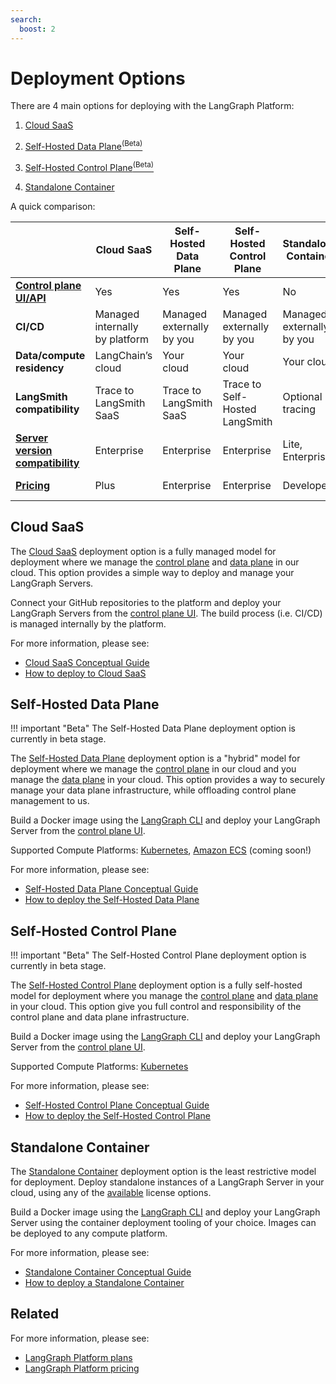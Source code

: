 ```yaml
---
search:
  boost: 2
---
```


# Deployment Options

There are 4 main options for deploying with the LangGraph Platform:

1. [Cloud SaaS](#cloud-saas)

1. [Self-Hosted Data Plane<sup>(Beta)</sup>](#self-hosted-data-plane)

1. [Self-Hosted Control Plane<sup>(Beta)</sup>](#self-hosted-control-plane)

1. [Standalone Container](#standalone-container)


A quick comparison:

|                      | **Cloud SaaS** | **Self-Hosted Data Plane** | **Self-Hosted Control Plane** | **Standalone Container** | **Self-Hosted Lite** |
|----------------------|----------------|----------------------------|-------------------------------|--------------------------| ---------------------|
| **[Control plane UI/API](../concepts/langgraph_control_plane.md)** | Yes | Yes | Yes | No | No |
| **CI/CD** | Managed internally by platform | Managed externally by you | Managed externally by you | Managed externally by you | Managed externally by you |
| **Data/compute residency** | LangChain’s cloud | Your cloud | Your cloud | Your cloud | Your cloud |
| **LangSmith compatibility** | Trace to LangSmith SaaS | Trace to LangSmith SaaS | Trace to Self-Hosted LangSmith | Optional tracing | Optional tracing |
| **[Server version compatibility](../concepts/langgraph_server.md#server-versions)** | Enterprise | Enterprise | Enterprise | Lite, Enterprise | Lite |
| **[Pricing](https://www.langchain.com/pricing-langgraph-platform)** | Plus | Enterprise | Enterprise | Developer | Free with LangSmith |

## Cloud SaaS

The [Cloud SaaS](./langgraph_cloud.md) deployment option is a fully managed model for deployment where we manage the [control plane](./langgraph_control_plane.md) and [data plane](./langgraph_data_plane.md) in our cloud. This option provides a simple way to deploy and manage your LangGraph Servers.

Connect your GitHub repositories to the platform and deploy your LangGraph Servers from the [control plane UI](./langgraph_control_plane.md#control-plane-ui). The build process (i.e. CI/CD) is managed internally by the platform.

For more information, please see:

* [Cloud SaaS Conceptual Guide](./langgraph_cloud.md)
* [How to deploy to Cloud SaaS](../cloud/deployment/cloud.md)

## Self-Hosted Data Plane

!!! important "Beta"
    The Self-Hosted Data Plane deployment option is currently in beta stage.

The [Self-Hosted Data Plane](./langgraph_self_hosted_data_plane.md) deployment option is a "hybrid" model for deployment where we manage the [control plane](./langgraph_control_plane.md) in our cloud and you manage the [data plane](./langgraph_data_plane.md) in your cloud. This option provides a way to securely manage your data plane infrastructure, while offloading control plane management to us.

Build a Docker image using the [LangGraph CLI](./langgraph_cli.md) and deploy your LangGraph Server from the [control plane UI](./langgraph_control_plane.md#control-plane-ui).

Supported Compute Platforms: [Kubernetes](https://kubernetes.io/), [Amazon ECS](https://aws.amazon.com/ecs/) (coming soon!)

For more information, please see:

* [Self-Hosted Data Plane Conceptual Guide](./langgraph_self_hosted_data_plane.md)
* [How to deploy the Self-Hosted Data Plane](../cloud/deployment/self_hosted_data_plane.md)

## Self-Hosted Control Plane

!!! important "Beta"
    The Self-Hosted Control Plane deployment option is currently in beta stage.

The [Self-Hosted Control Plane](./langgraph_self_hosted_control_plane.md) deployment option is a fully self-hosted model for deployment where you manage the [control plane](./langgraph_control_plane.md) and [data plane](./langgraph_data_plane.md) in your cloud. This option give you full control and responsibility of the control plane and data plane infrastructure.

Build a Docker image using the [LangGraph CLI](./langgraph_cli.md) and deploy your LangGraph Server from the [control plane UI](./langgraph_control_plane.md#control-plane-ui).

Supported Compute Platforms: [Kubernetes](https://kubernetes.io/)

For more information, please see:

* [Self-Hosted Control Plane Conceptual Guide](./langgraph_self_hosted_control_plane.md)
* [How to deploy the Self-Hosted Control Plane](../cloud/deployment/self_hosted_control_plane.md)

## Standalone Container

The [Standalone Container](./langgraph_standalone_container.md) deployment option is the least restrictive model for deployment. Deploy standalone instances of a LangGraph Server in your cloud, using any of the [available](./plans.md) license options.

Build a Docker image using the [LangGraph CLI](./langgraph_cli.md) and deploy your LangGraph Server using the container deployment tooling of your choice. Images can be deployed to any compute platform.

For more information, please see:

* [Standalone Container Conceptual Guide](./langgraph_standalone_container.md)
* [How to deploy a Standalone Container](../cloud/deployment/standalone_container.md)

## Related

For more information, please see:

* [LangGraph Platform plans](./plans.md)
* [LangGraph Platform pricing](https://www.langchain.com/langgraph-platform-pricing)
